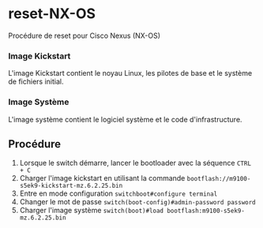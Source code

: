 # reset-NX-OS
Procédure de reset pour Cisco Nexus (NX-OS)

### Image Kickstart
L'image Kickstart contient le noyau Linux, les pilotes de base et le système de fichiers initial.

### Image Système
L'image système contient le logiciel système et le code d'infrastructure.

## Procédure
1. Lorsque le switch démarre, lancer le bootloader avec la séquence `CTRL + C`
2. Charger l'image kickstart en utilisant la commande `bootflash://m9100-s5ek9-kickstart-mz.6.2.25.bin`
3. Entre en mode configuration `switchboot#configure terminal`
4. Changer le mot de passe `switch(boot-config)#admin-password password`
5. Charger l'image système `switch(boot)#load bootflash:m9100-s5ek9-mz.6.2.25.bin`
